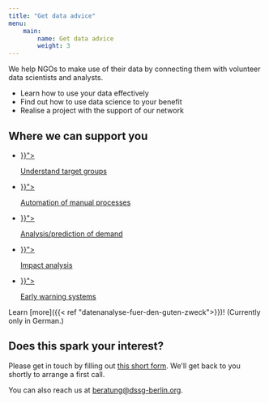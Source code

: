 ```yaml
---
title: "Get data advice"
menu:
    main:
        name: Get data advice
        weight: 3
---
```


We help NGOs to make use of their data by connecting them with volunteer data scientists and analysts.

- Learn how to use your data effectively
- Find out how to use data science to your benefit
- Realise a project with the support of our network

## Where we can support you

<div id="apply--what">
    <ul>
        <li>
            <a href="{{< ref "datenanalyse-fuer-den-guten-zweck#zielgruppen-verstehen">}}">
                <i class="fa fa-chart-pie"></i>
                <p>Understand target groups</p>
            </a>
        </li>
        <li>
            <a href="{{< ref "datenanalyse-fuer-den-guten-zweck#automatisierung-von-manuellen-prozessen">}}">
                <i  class="fa fa-cogs"></i>
                <p>Automation of manual processes</p>
            </a>
        </li>
        <li>
            <a href="{{< ref "datenanalyse-fuer-den-guten-zweck#bedarfsanalyse-vorhersage">}}">
                <i  class="fa fa-chart-line"></i>
                <p>Analysis/prediction of demand</p>
            </a>
        </li>
        <li>
            <a href="{{< ref "datenanalyse-fuer-den-guten-zweck#wirkungsanalyse">}}">
                <i  class="fa fa-balance-scale"></i>
                <p>Impact analysis</p>
            </a>
        </li>
        <li>
            <a href="{{< ref "datenanalyse-fuer-den-guten-zweck#frühwarnsysteme">}}">
                <i  class="fa fa-bolt"></i>
                <p>Early warning systems</p>
            </a>
        </li>
    </ul>
</div>

Learn [more]({{< ref "datenanalyse-fuer-den-guten-zweck">}})! (Currently only in German.)

## Does this spark your interest?

Please get in touch by filling out [this short form](https://airtable.com/shrOF6BwpduV5RY3a). We'll get back to you shortly to arrange a first call. 

You can also reach us at [beratung@dssg-berlin.org](mailto:beratung@dssg-berlin.org).


